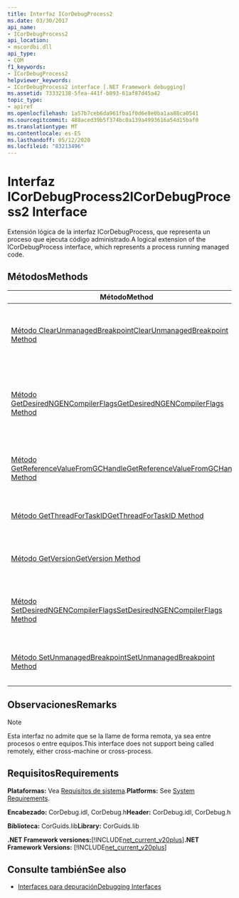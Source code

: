 ```yaml
---
title: Interfaz ICorDebugProcess2
ms.date: 03/30/2017
api_name:
- ICorDebugProcess2
api_location:
- mscordbi.dll
api_type:
- COM
f1_keywords:
- ICorDebugProcess2
helpviewer_keywords:
- ICorDebugProcess2 interface [.NET Framework debugging]
ms.assetid: 73332138-5fea-441f-b893-61af87d45a42
topic_type:
- apiref
ms.openlocfilehash: 1a57b7ceb6da961fba1f0d6e8e0ba1aa88ca0541
ms.sourcegitcommit: 488aced39b5f374bc0a139a4993616a54d15baf0
ms.translationtype: MT
ms.contentlocale: es-ES
ms.lasthandoff: 05/12/2020
ms.locfileid: "83213496"
---
```

# <a name="icordebugprocess2-interface"></a><span data-ttu-id="80f4b-102">Interfaz ICorDebugProcess2</span><span class="sxs-lookup"><span data-stu-id="80f4b-102">ICorDebugProcess2 Interface</span></span>
<span data-ttu-id="80f4b-103">Extensión lógica de la interfaz ICorDebugProcess, que representa un proceso que ejecuta código administrado.</span><span class="sxs-lookup"><span data-stu-id="80f4b-103">A logical extension of the ICorDebugProcess interface, which represents a process running managed code.</span></span>  
  
## <a name="methods"></a><span data-ttu-id="80f4b-104">Métodos</span><span class="sxs-lookup"><span data-stu-id="80f4b-104">Methods</span></span>  
  
|<span data-ttu-id="80f4b-105">Método</span><span class="sxs-lookup"><span data-stu-id="80f4b-105">Method</span></span>|<span data-ttu-id="80f4b-106">Descripción</span><span class="sxs-lookup"><span data-stu-id="80f4b-106">Description</span></span>|  
|------------|-----------------|  
|[<span data-ttu-id="80f4b-107">Método ClearUnmanagedBreakpoint</span><span class="sxs-lookup"><span data-stu-id="80f4b-107">ClearUnmanagedBreakpoint Method</span></span>](icordebugprocess2-clearunmanagedbreakpoint-method.md)|<span data-ttu-id="80f4b-108">Quita un punto de interrupción en el desplazamiento especificado establecido por una llamada anterior a `ICorDebugProcess2::SetUnmanagedBreakpoint` .</span><span class="sxs-lookup"><span data-stu-id="80f4b-108">Removes a breakpoint at the specified offset that was set by an earlier call to `ICorDebugProcess2::SetUnmanagedBreakpoint`.</span></span>|  
|[<span data-ttu-id="80f4b-109">Método GetDesiredNGENCompilerFlags</span><span class="sxs-lookup"><span data-stu-id="80f4b-109">GetDesiredNGENCompilerFlags Method</span></span>](icordebugprocess2-getdesiredngencompilerflags-method.md)|<span data-ttu-id="80f4b-110">Obtiene las marcas que se deben establecer para el Common Language Runtime (CLR) para cargar la imagen en el proceso al que hace referencia `ICorDebugProcess2` .</span><span class="sxs-lookup"><span data-stu-id="80f4b-110">Gets the flags that must be set for the common language runtime (CLR) to load the image into the process referenced by this `ICorDebugProcess2`.</span></span>|  
|[<span data-ttu-id="80f4b-111">Método GetReferenceValueFromGCHandle</span><span class="sxs-lookup"><span data-stu-id="80f4b-111">GetReferenceValueFromGCHandle Method</span></span>](icordebugprocess2-getreferencevaluefromgchandle-method.md)|<span data-ttu-id="80f4b-112">Obtiene un puntero de referencia al objeto administrado especificado que tiene un identificador de recolección de elementos no utilizados.</span><span class="sxs-lookup"><span data-stu-id="80f4b-112">Gets a reference pointer to the specified managed object that has a garbage collection handle.</span></span>|  
|[<span data-ttu-id="80f4b-113">Método GetThreadForTaskID</span><span class="sxs-lookup"><span data-stu-id="80f4b-113">GetThreadForTaskID Method</span></span>](icordebugprocess2-getthreadfortaskid-method.md)|<span data-ttu-id="80f4b-114">Obtiene el subproceso en el que se está ejecutando la tarea con el identificador especificado.</span><span class="sxs-lookup"><span data-stu-id="80f4b-114">Gets the thread upon which the task with the specified identifier is executing.</span></span>|  
|[<span data-ttu-id="80f4b-115">Método GetVersion</span><span class="sxs-lookup"><span data-stu-id="80f4b-115">GetVersion Method</span></span>](icordebugprocess2-getversion-method.md)|<span data-ttu-id="80f4b-116">Obtiene la versión de CLR en la que se está ejecutando el proceso que se está depurando.</span><span class="sxs-lookup"><span data-stu-id="80f4b-116">Gets the version of the CLR upon which the process being debugged is running.</span></span>|  
|[<span data-ttu-id="80f4b-117">Método SetDesiredNGENCompilerFlags</span><span class="sxs-lookup"><span data-stu-id="80f4b-117">SetDesiredNGENCompilerFlags Method</span></span>](icordebugprocess2-setdesiredngencompilerflags-method.md)|<span data-ttu-id="80f4b-118">Establece las marcas necesarias para que el compilador Just-in-Time (JIT) cargue una imagen en el proceso que se está depurando.</span><span class="sxs-lookup"><span data-stu-id="80f4b-118">Sets the flags that are required for the just-in-time (JIT) compiler to load an image into the process being debugged.</span></span>|  
|[<span data-ttu-id="80f4b-119">Método SetUnmanagedBreakpoint</span><span class="sxs-lookup"><span data-stu-id="80f4b-119">SetUnmanagedBreakpoint Method</span></span>](icordebugprocess2-setunmanagedbreakpoint-method.md)|<span data-ttu-id="80f4b-120">Establece un punto de interrupción no administrado en el desplazamiento de imagen nativo especificado.</span><span class="sxs-lookup"><span data-stu-id="80f4b-120">Sets an unmanaged breakpoint at the specified native image offset.</span></span>|  
  
## <a name="remarks"></a><span data-ttu-id="80f4b-121">Observaciones</span><span class="sxs-lookup"><span data-stu-id="80f4b-121">Remarks</span></span>  
  
> [!NOTE]
> <span data-ttu-id="80f4b-122">Esta interfaz no admite que se la llame de forma remota, ya sea entre procesos o entre equipos.</span><span class="sxs-lookup"><span data-stu-id="80f4b-122">This interface does not support being called remotely, either cross-machine or cross-process.</span></span>  
  
## <a name="requirements"></a><span data-ttu-id="80f4b-123">Requisitos</span><span class="sxs-lookup"><span data-stu-id="80f4b-123">Requirements</span></span>  
 <span data-ttu-id="80f4b-124">**Plataformas:** Vea [Requisitos de sistema](../../get-started/system-requirements.md).</span><span class="sxs-lookup"><span data-stu-id="80f4b-124">**Platforms:** See [System Requirements](../../get-started/system-requirements.md).</span></span>  
  
 <span data-ttu-id="80f4b-125">**Encabezado:** CorDebug.idl, CorDebug.h</span><span class="sxs-lookup"><span data-stu-id="80f4b-125">**Header:** CorDebug.idl, CorDebug.h</span></span>  
  
 <span data-ttu-id="80f4b-126">**Biblioteca:** CorGuids.lib</span><span class="sxs-lookup"><span data-stu-id="80f4b-126">**Library:** CorGuids.lib</span></span>  
  
 <span data-ttu-id="80f4b-127">**.NET Framework versiones:**[!INCLUDE[net_current_v20plus](../../../../includes/net-current-v20plus-md.md)]</span><span class="sxs-lookup"><span data-stu-id="80f4b-127">**.NET Framework Versions:** [!INCLUDE[net_current_v20plus](../../../../includes/net-current-v20plus-md.md)]</span></span>  
  
## <a name="see-also"></a><span data-ttu-id="80f4b-128">Consulte también</span><span class="sxs-lookup"><span data-stu-id="80f4b-128">See also</span></span>

- [<span data-ttu-id="80f4b-129">Interfaces para depuración</span><span class="sxs-lookup"><span data-stu-id="80f4b-129">Debugging Interfaces</span></span>](debugging-interfaces.md)
